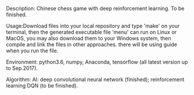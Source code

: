 

Description: Chinese chess game with deep reinforcement learning. To be finished.

Usage:Download files into your local repository and type 'make' on your terminal, 
then the generated executable file 'menu' can run on Linux or MacOS, you may also download them to your Windows system, 
then compile and link the files in other approaches. there will be using guide when you run the file.

Environment: python3.6, numpy, Anaconda, tensorflow (all latest version up to Sep.2017).

Algorithm: AI: deep convolutional neural network (finished); reinforcement learning DQN (to be finished).

